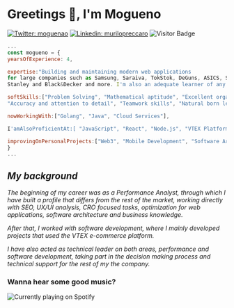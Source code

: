# Greetings 🖖, I'm Mogueno

   [![Twitter: moguenao](https://img.shields.io/twitter/follow/Moguenao?style=social)](https://twitter.com/Moguenao)
   [![Linkedin: murilopreccaro](https://img.shields.io/badge/-Murilo%20Preccaro-blue?style=flat-square&logo=Linkedin&logoColor=white&link=https://www.linkedin.com/in/murilo-preccaro-565050169/)](https://www.linkedin.com/in/murilo-preccaro-565050169/)
   ![Visitor Badge](https://visitor-badge.laobi.icu/badge?page_id=mogueno.mogueno)
   
   ```js
...
const mogueno = {
   yearsOfExperience: 4,
   
   expertise:"Building and maintaining modern web applications 
   for large companies such as Samsung, Saraiva, TokStok, DeGuns, ASICS, Swift, Whirlpool, 
   Stanley and Black&Decker and more. I'm also an adequate learner of any technology.",
   
   softSkills:["Problem Solving", "Mathematical aptitude", "Excellent organizational and time management skills",
   "Accuracy and attention to detail", "Teamwork skills", "Natural born leader"],
   
   nowWorkingWith:["Golang", "Java", "Cloud Services"],
   
   I'amAlsoProficientAt:[ "JavaScript", "React", "Node.js", "VTEX Platform"],
   
   improvingOnPersonalProjects:["Web3", "Mobile Development", "Software Architecture"],
}
...
```

  ## _My background_
   
   _The beginning of my career was as a Performance Analyst, through which I have 
   built a profile that differs from the rest of the market, working directly with SEO, 
   UX/UI analysis, CRO focused tasks, optimization for web applications, software 
   architecture and business knowledge._

   _After that, I worked with software development, where I mainly developed projects 
   that used the VTEX e-commerce platform._
   
   _I have also acted as technical leader on both areas, performance and software 
   development, taking part in the decision making process and technical support for 
   the rest of my the company._

 ### Wanna hear some good music?
 
 ![Currently playing on Spotify](https://spotify-github-profile.vercel.app/api/view.svg?uid=12148950172&cover_image=true&theme=default)
  





   




   
  
 


